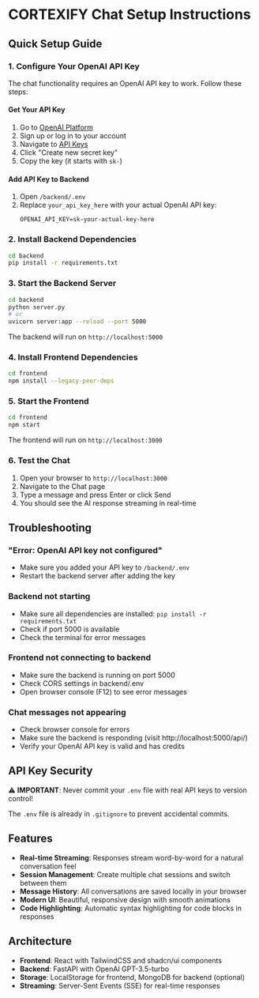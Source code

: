 # CORTEXIFY Chat Setup Instructions

## Quick Setup Guide

### 1. Configure Your OpenAI API Key

The chat functionality requires an OpenAI API key to work. Follow these steps:

#### Get Your API Key
1. Go to [OpenAI Platform](https://platform.openai.com/)
2. Sign up or log in to your account
3. Navigate to [API Keys](https://platform.openai.com/api-keys)
4. Click "Create new secret key"
5. Copy the key (it starts with `sk-`)

#### Add API Key to Backend
1. Open `/backend/.env`
2. Replace `your_api_key_here` with your actual OpenAI API key:
   ```
   OPENAI_API_KEY=sk-your-actual-key-here
   ```

### 2. Install Backend Dependencies

```bash
cd backend
pip install -r requirements.txt
```

### 3. Start the Backend Server

```bash
cd backend
python server.py
# or
uvicorn server:app --reload --port 5000
```

The backend will run on `http://localhost:5000`

### 4. Install Frontend Dependencies

```bash
cd frontend
npm install --legacy-peer-deps
```

### 5. Start the Frontend

```bash
cd frontend
npm start
```

The frontend will run on `http://localhost:3000`

### 6. Test the Chat

1. Open your browser to `http://localhost:3000`
2. Navigate to the Chat page
3. Type a message and press Enter or click Send
4. You should see the AI response streaming in real-time

## Troubleshooting

### "Error: OpenAI API key not configured"
- Make sure you added your API key to `/backend/.env`
- Restart the backend server after adding the key

### Backend not starting
- Make sure all dependencies are installed: `pip install -r requirements.txt`
- Check if port 5000 is available
- Check the terminal for error messages

### Frontend not connecting to backend
- Make sure the backend is running on port 5000
- Check CORS settings in backend/.env
- Open browser console (F12) to see error messages

### Chat messages not appearing
- Check browser console for errors
- Make sure the backend is responding (visit http://localhost:5000/api/)
- Verify your OpenAI API key is valid and has credits

## API Key Security

⚠️ **IMPORTANT**: Never commit your `.env` file with real API keys to version control!

The `.env` file is already in `.gitignore` to prevent accidental commits.

## Features

- **Real-time Streaming**: Responses stream word-by-word for a natural conversation feel
- **Session Management**: Create multiple chat sessions and switch between them
- **Message History**: All conversations are saved locally in your browser
- **Modern UI**: Beautiful, responsive design with smooth animations
- **Code Highlighting**: Automatic syntax highlighting for code blocks in responses

## Architecture

- **Frontend**: React with TailwindCSS and shadcn/ui components
- **Backend**: FastAPI with OpenAI GPT-3.5-turbo
- **Storage**: LocalStorage for frontend, MongoDB for backend (optional)
- **Streaming**: Server-Sent Events (SSE) for real-time responses
